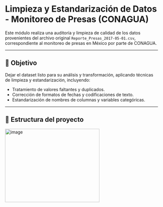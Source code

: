 #  Limpieza y Estandarización de Datos - Monitoreo de Presas (CONAGUA)

Este módulo realiza una auditoría y limpieza de calidad de los datos provenientes del archivo original `Reporte_Presas_2017-05-01.csv`, correspondiente al monitoreo de presas en México por parte de CONAGUA.

---

## 🎯 Objetivo

Dejar el dataset listo para su análisis y transformación, aplicando técnicas de limpieza y estandarización, incluyendo:

- Tratamiento de valores faltantes y duplicados.
- Corrección de formatos de fechas y codificaciones de texto.
- Estandarización de nombres de columnas y variables categóricas.

---

## 📁 Estructura del proyecto
<img width="311" height="241" alt="image" src="https://github.com/user-attachments/assets/2fd8515d-2a7c-4df5-a156-86b164161283" />
